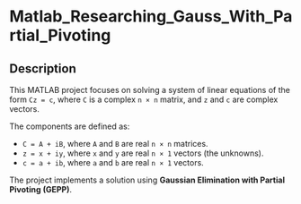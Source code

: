 # Matlab_Researching_Gauss_With_Partial_Pivoting
## Description

This MATLAB project focuses on solving a system of linear equations of the form `Cz = c`, where `C` is a complex `n × n` matrix, and `z` and `c` are complex vectors.

The components are defined as:

- `C = A + iB`, where `A` and `B` are real `n × n` matrices.
- `z = x + iy`, where `x` and `y` are real `n × 1` vectors (the unknowns).
- `c = a + ib`, where `a` and `b` are real `n × 1` vectors.

The project implements a solution using **Gaussian Elimination with Partial Pivoting (GEPP)**.
